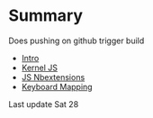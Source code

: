 # Summary

Does pushing on github trigger build

* [Intro](newfile.md)
* [Kernel JS](kerneljs.md)
* [JS Nbextensions](Jsextensions.md)
* [Keyboard Mapping](keyboardshortcut.md)

Last update Sat 28
